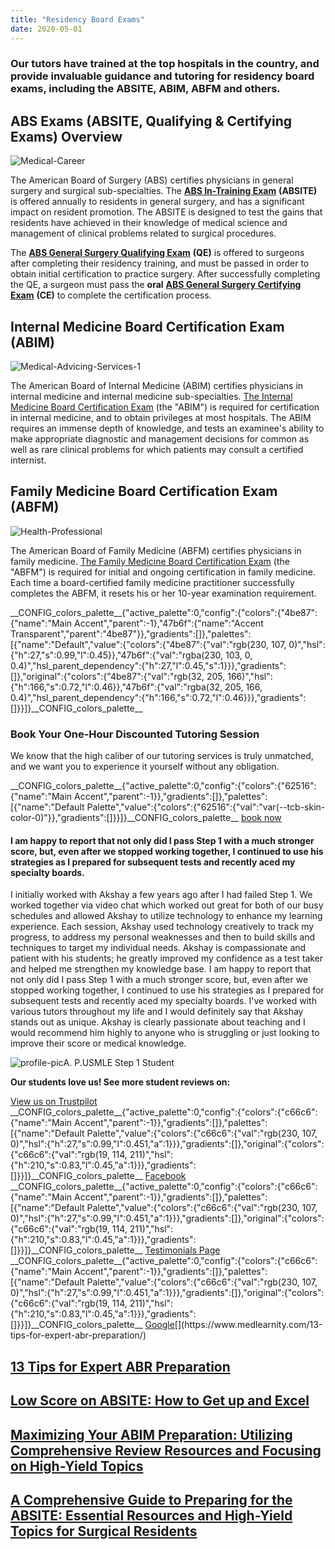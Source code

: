 ```yaml
---
title: "Residency Board Exams"
date: 2020-05-01
---
```


### Our tutors have trained at the top hospitals in the country, and provide invaluable guidance and tutoring for residency board exams, including the ABSITE, ABIM, ABFM and others.

## ABS Exams (ABSITE, Qualifying & Certifying Exams) Overview

![](//www.medlearnity.com/wp-content/uploads/2020/05/Medical-Career.jpg "Medical-Career")

The American Board of Surgery (ABS) certifies physicians in general surgery and surgical sub-specialties. The [**ABS In-Training Exam**](https://www.medlearnity.com/abs-exams/) **(ABSITE)** is offered annually to residents in general surgery, and has a significant impact on resident promotion. The ABSITE is designed to test the gains that residents have achieved in their knowledge of medical science and management of clinical problems related to surgical procedures.

The [**ABS General Surgery Qualifying Exam**](https://www.medlearnity.com/abs-qualifying-certifying/) **(QE)** is offered to surgeons after completing their residency training, and must be passed in order to obtain initial certification to practice surgery. After successfully completing the QE, a surgeon must pass the **oral** [**ABS General Surgery Certifying Exam**](https://www.medlearnity.com/abs-certifying-exam/) **(CE)** to complete the certification process.

## Internal Medicine Board Certification Exam (ABIM)

![](//www.medlearnity.com/wp-content/uploads/2020/04/Medical-Advicing-Services-1-1.jpg "Medical-Advicing-Services-1")

The American Board of Internal Medicine (ABIM) certifies physicians in internal medicine and internal medicine sub-specialties. [The Internal Medicine Board Certification Exam](https://www.medlearnity.com/internal-medicine-boards/) (the "ABIM") is required for certification in internal medicine, and to obtain privileges at most hospitals. The ABIM requires an immense depth of knowledge, and tests an examinee's ability to make appropriate diagnostic and management decisions for common as well as rare clinical problems for which patients may consult a certified internist.

## Family Medicine Board Certification Exam (ABFM)

![](//www.medlearnity.com/wp-content/uploads/2020/04/Health-Professional.jpg "Health-Professional")

The American Board of Family Medicine (ABFM) certifies physicians in family medicine. [The Family Medicine Board Certification Exam](https://www.medlearnity.com/family-medicine-certification-exam-abfm/) (the "ABFM") is required for initial and ongoing certification in family medicine. Each time a board-certified family medicine practitioner successfully completes the ABFM, it resets his or her 10-year examination requirement.

\_\_CONFIG\_colors\_palette\_\_{"active\_palette":0,"config":{"colors":{"4be87":{"name":"Main Accent","parent":-1},"47b6f":{"name":"Accent Transparent","parent":"4be87"}},"gradients":\[\]},"palettes":\[{"name":"Default","value":{"colors":{"4be87":{"val":"rgb(230, 107, 0)","hsl":{"h":27,"s":0.99,"l":0.45}},"47b6f":{"val":"rgba(230, 103, 0, 0.4)","hsl\_parent\_dependency":{"h":27,"l":0.45,"s":1}}},"gradients":\[\]},"original":{"colors":{"4be87":{"val":"rgb(32, 205, 166)","hsl":{"h":166,"s":0.72,"l":0.46}},"47b6f":{"val":"rgba(32, 205, 166, 0.4)","hsl\_parent\_dependency":{"h":166,"s":0.72,"l":0.46}}},"gradients":\[\]}}\]}\_\_CONFIG\_colors\_palette\_\_

### **Book Your One-Hour Discounted Tutoring Session**

[](/start-here/)We know that the high caliber of our tutoring services is truly unmatched, and we want you to experience it yourself without any obligation.

\_\_CONFIG\_colors\_palette\_\_{"active\_palette":0,"config":{"colors":{"62516":{"name":"Main Accent","parent":-1}},"gradients":\[\]},"palettes":\[{"name":"Default Palette","value":{"colors":{"62516":{"val":"var(--tcb-skin-color-0)"}},"gradients":\[\]}}\]}\_\_CONFIG\_colors\_palette\_\_ [book now](/purchase-discounted-session/)

#### I am happy to report that not only did I pass Step 1 with a much stronger score, but, even after we stopped working together, I continued to use his strategies as I prepared for subsequent tests and recently aced my specialty boards.

I initially worked with Akshay a few years ago after I had failed Step 1. We worked together via video chat which worked out great for both of our busy schedules and allowed Akshay to utilize technology to enhance my learning experience. Each session, Akshay used technology creatively to track my progress, to address my personal weaknesses and then to build skills and techniques to target my individual needs. Akshay is compassionate and patient with his students; he greatly improved my confidence as a test taker and helped me strengthen my knowledge base. I am happy to report that not only did I pass Step 1 with a much stronger score, but, even after we stopped working together, I continued to use his strategies as I prepared for subsequent tests and recently aced my specialty boards. I've worked with various tutors throughout my life and I would definitely say that Akshay stands out as unique. Akshay is clearly passionate about teaching and I would recommend him highly to anyone who is struggling or just looking to improve their score or medical knowledge.

![profile-pic](https://www.medlearnity.com/wp-content/uploads/2023/10/testimonial-placeholder.png)A. P.USMLE Step 1 Student

**Our students love us! See more student reviews on:**

[View us on Trustpilot](https://www.trustpilot.com/review/medlearnity.com) \_\_CONFIG\_colors\_palette\_\_{"active\_palette":0,"config":{"colors":{"c66c6":{"name":"Main Accent","parent":-1}},"gradients":\[\]},"palettes":\[{"name":"Default Palette","value":{"colors":{"c66c6":{"val":"rgb(230, 107, 0)","hsl":{"h":27,"s":0.99,"l":0.451,"a":1}}},"gradients":\[\]},"original":{"colors":{"c66c6":{"val":"rgb(19, 114, 211)","hsl":{"h":210,"s":0.83,"l":0.45,"a":1}}},"gradients":\[\]}}\]}\_\_CONFIG\_colors\_palette\_\_ [Facebook](https://www.facebook.com/medlearnity/reviews) \_\_CONFIG\_colors\_palette\_\_{"active\_palette":0,"config":{"colors":{"c66c6":{"name":"Main Accent","parent":-1}},"gradients":\[\]},"palettes":\[{"name":"Default Palette","value":{"colors":{"c66c6":{"val":"rgb(230, 107, 0)","hsl":{"h":27,"s":0.99,"l":0.451,"a":1}}},"gradients":\[\]},"original":{"colors":{"c66c6":{"val":"rgb(19, 114, 211)","hsl":{"h":210,"s":0.83,"l":0.45,"a":1}}},"gradients":\[\]}}\]}\_\_CONFIG\_colors\_palette\_\_ [Testimonials Page](https://www.medlearnity.com/student-testimonials/) \_\_CONFIG\_colors\_palette\_\_{"active\_palette":0,"config":{"colors":{"c66c6":{"name":"Main Accent","parent":-1}},"gradients":\[\]},"palettes":\[{"name":"Default Palette","value":{"colors":{"c66c6":{"val":"rgb(230, 107, 0)","hsl":{"h":27,"s":0.99,"l":0.451,"a":1}}},"gradients":\[\]},"original":{"colors":{"c66c6":{"val":"rgb(19, 114, 211)","hsl":{"h":210,"s":0.83,"l":0.45,"a":1}}},"gradients":\[\]}}\]}\_\_CONFIG\_colors\_palette\_\_ [Google](https://www.google.com/search?sxsrf=ALeKk02Np3zuLpVvWHuLh8YQxCysUEKy4Q%3A1588046050926&ei=4qinXouTOPGzytMPwPe00Ag&q=medlearnity+google+reviews&oq=medlearnity+google+reviews&gs_lcp=CgZwc3ktYWIQAzIECCMQJ1CEKljpMWCBM2gAcAB4AIABXIgBtAaSAQIxMJgBAKABAaoBB2d3cy13aXo&sclient=psy-ab&ved=0ahUKEwiLjILGnIrpAhXxmXIEHcA7DYoQ4dUDCAw&uact=5#lrd=0x89c25981baf77257:0xf372ef78c42cfd0b,1,,,)[](https://www.medlearnity.com/13-tips-for-expert-abr-preparation/)

## [13 Tips for Expert ABR Preparation](https://www.medlearnity.com/13-tips-for-expert-abr-preparation/ "13 Tips for Expert ABR Preparation")

[](https://www.medlearnity.com/failed-absite-now-what/)

## [Low Score on ABSITE: How to Get up and Excel](https://www.medlearnity.com/failed-absite-now-what/ "Low Score on ABSITE: How to Get up and Excel")

[](https://www.medlearnity.com/abim-preparation-guide/)

## [Maximizing Your ABIM Preparation: Utilizing Comprehensive Review Resources and Focusing on High-Yield Topics](https://www.medlearnity.com/abim-preparation-guide/ "Maximizing Your ABIM Preparation: Utilizing Comprehensive Review Resources and Focusing on High-Yield Topics")

[](https://www.medlearnity.com/comprehensive-guide-preparing-for-the-absite/)

## [A Comprehensive Guide to Preparing for the ABSITE: Essential Resources and High-Yield Topics for Surgical Residents](https://www.medlearnity.com/comprehensive-guide-preparing-for-the-absite/ "A Comprehensive Guide to Preparing for the ABSITE: Essential Resources and High-Yield Topics for Surgical Residents")
